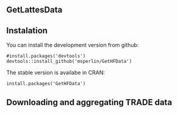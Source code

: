 ## GetLattesData


## Instalation

You can install the development version from github:

```
#install.packages('devtools')
devtools::install_github('msperlin/GetHFData')
``` 
    
The stable version is availabe in CRAN:

```
install.packages('GetHFData')
``` 

## Downloading and aggregating TRADE data

